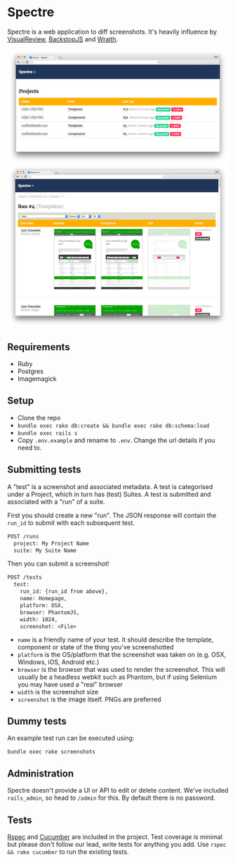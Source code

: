 # Spectre

Spectre is a web application to diff screenshots. It's heavily influence by [VisualReview](https://github.com/xebia/VisualReview), [BackstopJS](https://github.com/garris/BackstopJS) and [Wraith](https://github.com/BBC-News/wraith).

![Spectre!](spectre_screenshot_1.png)
![Spectre!](spectre_screenshot_2.png)

## Requirements

* Ruby
* Postgres
* Imagemagick

## Setup

* Clone the repo
* `bundle exec rake db:create && bundle exec rake db:schema:load`
* `bundle exec rails s`
* Copy `.env.example` and rename to `.env`. Change the url details if you need to.

## Submitting tests

A "test" is a screenshot and associated metadata. A test is categorised under a Project, which in turn has (test) Suites. A test is submitted and associated with a "run" of a suite.

First you should create a new "run". The JSON response will contain the `run_id` to submit with each subsequent test.

    POST /runs
      project: My Project Name
      suite: My Suite Name

Then you can submit a screenshot!

    POST /tests
      test:
        run_id: {run_id from above},
        name: Homepage,
        platform: OSX,
        browser: PhantomJS,
        width: 1024,
        screenshot: <File>

* `name` is a friendly name of your test. It should describe the template, component or state of the thing you've screenshotted
* `platform` is the OS/platform that the screenshot was taken on (e.g. OSX, Windows, iOS, Android etc.)
* `browser` is the browser that was used to render the screenshot. This will usually be a headless webkit such as Phantom, but if using Selenium you may have used a "real" browser
* `width` is the screenshot size
* `screenshot` is the image itself. PNGs are preferred

## Dummy tests

An example test run can be executed using:

    bundle exec rake screenshots

## Administration

Spectre doesn't provide a UI or API to edit or delete content. We've included `rails_admin`, so head to `/admin` for this. By default there is no password.

## Tests

[Rspec](http://rspec.info/) and [Cucumber](https://cucumber.io) are included in the project. Test coverage is minimal but please don't follow our lead, write tests for anything you add. Use `rspec && rake cucumber` to run the existing tests.
